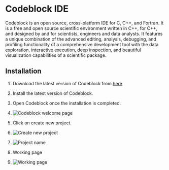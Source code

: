 # Codeblock IDE

Codeblock is an open source, cross-platform IDE for C, C++, and Fortran. It is a free and open source scientific environment written in C++, for C++, and designed by and for scientists, engineers and data analysts. It features a unique combination of the advanced editing, analysis, debugging, and profiling functionality of a comprehensive development tool with the data exploration, interactive execution, deep inspection, and beautiful visualization capabilities of a scientific package.

##  Installation

1. Download the latest version of Codeblock from [here](https://www.codeblocks.org/downloads/26) 



2. Install the latest version of Codeblock.

3. Open Codeblock once the installation is completed.
4. ![Codeblock welcome page](https://i0.wp.com/technobyte.org/wp-content/uploads/2017/09/1-Getting-started-with-code-blocks.jpg?resize=768%2C415&ssl=1)
5. Click on create new project.
6. ![Create new project](https://wiki.codeblocks.org/images/8/8f/ProjectWizard.png)
7. ![Project name](https://wiki.codeblocks.org/images/b/be/ConsoleApplication.png)


8. Working page
9. ![Working page](https://www.codeblocks.org/docs/codeblocks.png)

